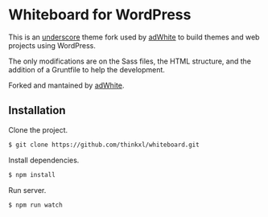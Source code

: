 Whiteboard for WordPress
===

This is an [underscore](http://underscores.me/) theme fork used by [adWhite](http://adWhite.com) to build themes and web projects using WordPress.

The only modifications are on the Sass files, the HTML structure, and the addition of a Gruntfile to help the development.

Forked and mantained by [adWhite](http://adWhite.com).

## Installation

Clone the project.

```bash
$ git clone https://github.com/thinkxl/whiteboard.git
```
Install dependencies.

```bash
$ npm install
```
Run server.

```bash
$ npm run watch
```
